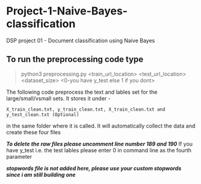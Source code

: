 # Project-1-Naive-Bayes-classification
DSP project 01 - Document classification using Naive Bayes

## To run the preprocessing code type
 > python3 preprocessing.py <train_url_location> <test_url_location> <dataset_size> <0-you have y_test else 1 if you dont>

The following code preprocess the text and lables set for the large/small/vsmall sets. 
It stores it under -
```
X_train_clean.txt, y_train_clean.txt, X_train_clean.txt and y_test_clean.txt (Optional)
```
in the same folder where it is called. It will automatically collect the data and create these four files

***To delete the raw files please uncomment line number 189 and 190***
If you have y_test i.e. the test lables please enter 0 in command line as the fourth parameter

***stopwords file is not added here, please use your custom stopwords since i am still building one***